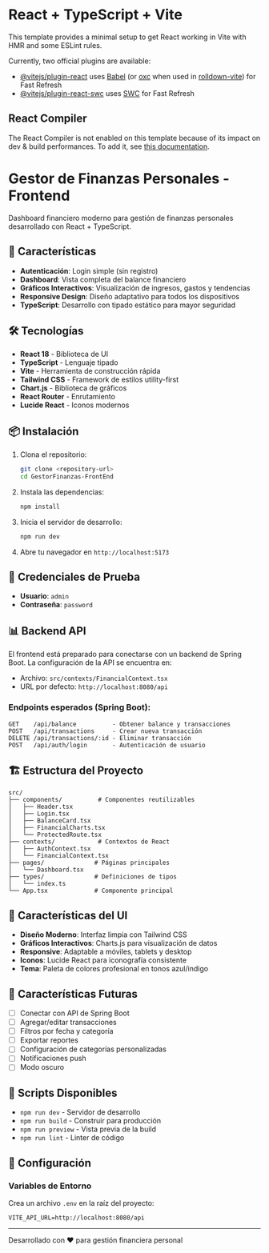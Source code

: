 # React + TypeScript + Vite

This template provides a minimal setup to get React working in Vite with HMR and some ESLint rules.

Currently, two official plugins are available:

- [@vitejs/plugin-react](https://github.com/vitejs/vite-plugin-react/blob/main/packages/plugin-react) uses [Babel](https://babeljs.io/) (or [oxc](https://oxc.rs) when used in [rolldown-vite](https://vite.dev/guide/rolldown)) for Fast Refresh
- [@vitejs/plugin-react-swc](https://github.com/vitejs/vite-plugin-react/blob/main/packages/plugin-react-swc) uses [SWC](https://swc.rs/) for Fast Refresh

## React Compiler

The React Compiler is not enabled on this template because of its impact on dev & build performances. To add it, see [this documentation](https://react.dev/learn/react-compiler/installation).

# Gestor de Finanzas Personales - Frontend

Dashboard financiero moderno para gestión de finanzas personales desarrollado con React + TypeScript.

## 🚀 Características

- **Autenticación**: Login simple (sin registro)
- **Dashboard**: Vista completa del balance financiero
- **Gráficos Interactivos**: Visualización de ingresos, gastos y tendencias
- **Responsive Design**: Diseño adaptativo para todos los dispositivos
- **TypeScript**: Desarrollo con tipado estático para mayor seguridad

## 🛠️ Tecnologías

- **React 18** - Biblioteca de UI
- **TypeScript** - Lenguaje tipado
- **Vite** - Herramienta de construcción rápida
- **Tailwind CSS** - Framework de estilos utility-first
- **Chart.js** - Biblioteca de gráficos
- **React Router** - Enrutamiento
- **Lucide React** - Iconos modernos

## 📦 Instalación

1. Clona el repositorio:
   ```bash
   git clone <repository-url>
   cd GestorFinanzas-FrontEnd
   ```

2. Instala las dependencias:
   ```bash
   npm install
   ```

3. Inicia el servidor de desarrollo:
   ```bash
   npm run dev
   ```

4. Abre tu navegador en `http://localhost:5173`

## 🔐 Credenciales de Prueba

- **Usuario**: `admin`
- **Contraseña**: `password`

## 📊 Backend API

El frontend está preparado para conectarse con un backend de Spring Boot. La configuración de la API se encuentra en:
- Archivo: `src/contexts/FinancialContext.tsx`
- URL por defecto: `http://localhost:8080/api`

### Endpoints esperados (Spring Boot):

```
GET    /api/balance          - Obtener balance y transacciones
POST   /api/transactions     - Crear nueva transacción
DELETE /api/transactions/:id - Eliminar transacción
POST   /api/auth/login       - Autenticación de usuario
```

## 🏗️ Estructura del Proyecto

```
src/
├── components/          # Componentes reutilizables
│   ├── Header.tsx
│   ├── Login.tsx
│   ├── BalanceCard.tsx
│   ├── FinancialCharts.tsx
│   └── ProtectedRoute.tsx
├── contexts/            # Contextos de React
│   ├── AuthContext.tsx
│   └── FinancialContext.tsx
├── pages/              # Páginas principales
│   └── Dashboard.tsx
├── types/              # Definiciones de tipos
│   └── index.ts
└── App.tsx             # Componente principal
```

## 🎨 Características del UI

- **Diseño Moderno**: Interfaz limpia con Tailwind CSS
- **Gráficos Interactivos**: Charts.js para visualización de datos
- **Responsive**: Adaptable a móviles, tablets y desktop
- **Iconos**: Lucide React para iconografía consistente
- **Tema**: Paleta de colores profesional en tonos azul/indigo

## 🚧 Características Futuras

- [ ] Conectar con API de Spring Boot
- [ ] Agregar/editar transacciones
- [ ] Filtros por fecha y categoría
- [ ] Exportar reportes
- [ ] Configuración de categorías personalizadas
- [ ] Notificaciones push
- [ ] Modo oscuro

## 📝 Scripts Disponibles

- `npm run dev` - Servidor de desarrollo
- `npm run build` - Construir para producción
- `npm run preview` - Vista previa de la build
- `npm run lint` - Linter de código

## 🔧 Configuración

### Variables de Entorno

Crea un archivo `.env` en la raíz del proyecto:

```env
VITE_API_URL=http://localhost:8080/api
```

---

Desarrollado con ❤️ para gestión financiera personal
